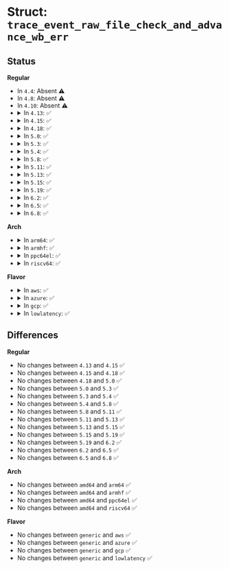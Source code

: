 # Struct: <code>trace_event_raw_file_check_and_advance_wb_err</code>

## Status
<b>Regular</b>
<ul>
<li>
In <code>4.4</code>: Absent ⚠️
</li>
<li>
In <code>4.8</code>: Absent ⚠️
</li>
<li>
In <code>4.10</code>: Absent ⚠️
</li>
<li>
<details>
<summary>In <code>4.13</code>: ✅</summary>

```c
struct trace_event_raw_file_check_and_advance_wb_err {
    struct trace_entry ent;
    struct file *file;
    long unsigned int i_ino;
    dev_t s_dev;
    errseq_t old;
    errseq_t new;
    char __data[0];
};
```
</details>
</li>
<li>
<details>
<summary>In <code>4.15</code>: ✅</summary>

```c
struct trace_event_raw_file_check_and_advance_wb_err {
    struct trace_entry ent;
    struct file *file;
    long unsigned int i_ino;
    dev_t s_dev;
    errseq_t old;
    errseq_t new;
    char __data[0];
};
```
</details>
</li>
<li>
<details>
<summary>In <code>4.18</code>: ✅</summary>

```c
struct trace_event_raw_file_check_and_advance_wb_err {
    struct trace_entry ent;
    struct file *file;
    long unsigned int i_ino;
    dev_t s_dev;
    errseq_t old;
    errseq_t new;
    char __data[0];
};
```
</details>
</li>
<li>
<details>
<summary>In <code>5.0</code>: ✅</summary>

```c
struct trace_event_raw_file_check_and_advance_wb_err {
    struct trace_entry ent;
    struct file *file;
    long unsigned int i_ino;
    dev_t s_dev;
    errseq_t old;
    errseq_t new;
    char __data[0];
};
```
</details>
</li>
<li>
<details>
<summary>In <code>5.3</code>: ✅</summary>

```c
struct trace_event_raw_file_check_and_advance_wb_err {
    struct trace_entry ent;
    struct file *file;
    long unsigned int i_ino;
    dev_t s_dev;
    errseq_t old;
    errseq_t new;
    char __data[0];
};
```
</details>
</li>
<li>
<details>
<summary>In <code>5.4</code>: ✅</summary>

```c
struct trace_event_raw_file_check_and_advance_wb_err {
    struct trace_entry ent;
    struct file *file;
    long unsigned int i_ino;
    dev_t s_dev;
    errseq_t old;
    errseq_t new;
    char __data[0];
};
```
</details>
</li>
<li>
<details>
<summary>In <code>5.8</code>: ✅</summary>

```c
struct trace_event_raw_file_check_and_advance_wb_err {
    struct trace_entry ent;
    struct file *file;
    long unsigned int i_ino;
    dev_t s_dev;
    errseq_t old;
    errseq_t new;
    char __data[0];
};
```
</details>
</li>
<li>
<details>
<summary>In <code>5.11</code>: ✅</summary>

```c
struct trace_event_raw_file_check_and_advance_wb_err {
    struct trace_entry ent;
    struct file *file;
    long unsigned int i_ino;
    dev_t s_dev;
    errseq_t old;
    errseq_t new;
    char __data[0];
};
```
</details>
</li>
<li>
<details>
<summary>In <code>5.13</code>: ✅</summary>

```c
struct trace_event_raw_file_check_and_advance_wb_err {
    struct trace_entry ent;
    struct file *file;
    long unsigned int i_ino;
    dev_t s_dev;
    errseq_t old;
    errseq_t new;
    char __data[0];
};
```
</details>
</li>
<li>
<details>
<summary>In <code>5.15</code>: ✅</summary>

```c
struct trace_event_raw_file_check_and_advance_wb_err {
    struct trace_entry ent;
    struct file *file;
    long unsigned int i_ino;
    dev_t s_dev;
    errseq_t old;
    errseq_t new;
    char __data[0];
};
```
</details>
</li>
<li>
<details>
<summary>In <code>5.19</code>: ✅</summary>

```c
struct trace_event_raw_file_check_and_advance_wb_err {
    struct trace_entry ent;
    struct file *file;
    long unsigned int i_ino;
    dev_t s_dev;
    errseq_t old;
    errseq_t new;
    char __data[0];
};
```
</details>
</li>
<li>
<details>
<summary>In <code>6.2</code>: ✅</summary>

```c
struct trace_event_raw_file_check_and_advance_wb_err {
    struct trace_entry ent;
    struct file *file;
    long unsigned int i_ino;
    dev_t s_dev;
    errseq_t old;
    errseq_t new;
    char __data[0];
};
```
</details>
</li>
<li>
<details>
<summary>In <code>6.5</code>: ✅</summary>

```c
struct trace_event_raw_file_check_and_advance_wb_err {
    struct trace_entry ent;
    struct file *file;
    long unsigned int i_ino;
    dev_t s_dev;
    errseq_t old;
    errseq_t new;
    char __data[0];
};
```
</details>
</li>
<li>
<details>
<summary>In <code>6.8</code>: ✅</summary>

```c
struct trace_event_raw_file_check_and_advance_wb_err {
    struct trace_entry ent;
    struct file *file;
    long unsigned int i_ino;
    dev_t s_dev;
    errseq_t old;
    errseq_t new;
    char __data[0];
};
```
</details>
</li>
</ul>
<b>Arch</b>
<ul>
<li>
<details>
<summary>In <code>arm64</code>: ✅</summary>

```c
struct trace_event_raw_file_check_and_advance_wb_err {
    struct trace_entry ent;
    struct file *file;
    long unsigned int i_ino;
    dev_t s_dev;
    errseq_t old;
    errseq_t new;
    char __data[0];
};
```
</details>
</li>
<li>
<details>
<summary>In <code>armhf</code>: ✅</summary>

```c
struct trace_event_raw_file_check_and_advance_wb_err {
    struct trace_entry ent;
    struct file *file;
    long unsigned int i_ino;
    dev_t s_dev;
    errseq_t old;
    errseq_t new;
    char __data[0];
};
```
</details>
</li>
<li>
<details>
<summary>In <code>ppc64el</code>: ✅</summary>

```c
struct trace_event_raw_file_check_and_advance_wb_err {
    struct trace_entry ent;
    struct file *file;
    long unsigned int i_ino;
    dev_t s_dev;
    errseq_t old;
    errseq_t new;
    char __data[0];
};
```
</details>
</li>
<li>
<details>
<summary>In <code>riscv64</code>: ✅</summary>

```c
struct trace_event_raw_file_check_and_advance_wb_err {
    struct trace_entry ent;
    struct file *file;
    long unsigned int i_ino;
    dev_t s_dev;
    errseq_t old;
    errseq_t new;
    char __data[0];
};
```
</details>
</li>
</ul>
<b>Flavor</b>
<ul>
<li>
<details>
<summary>In <code>aws</code>: ✅</summary>

```c
struct trace_event_raw_file_check_and_advance_wb_err {
    struct trace_entry ent;
    struct file *file;
    long unsigned int i_ino;
    dev_t s_dev;
    errseq_t old;
    errseq_t new;
    char __data[0];
};
```
</details>
</li>
<li>
<details>
<summary>In <code>azure</code>: ✅</summary>

```c
struct trace_event_raw_file_check_and_advance_wb_err {
    struct trace_entry ent;
    struct file *file;
    long unsigned int i_ino;
    dev_t s_dev;
    errseq_t old;
    errseq_t new;
    char __data[0];
};
```
</details>
</li>
<li>
<details>
<summary>In <code>gcp</code>: ✅</summary>

```c
struct trace_event_raw_file_check_and_advance_wb_err {
    struct trace_entry ent;
    struct file *file;
    long unsigned int i_ino;
    dev_t s_dev;
    errseq_t old;
    errseq_t new;
    char __data[0];
};
```
</details>
</li>
<li>
<details>
<summary>In <code>lowlatency</code>: ✅</summary>

```c
struct trace_event_raw_file_check_and_advance_wb_err {
    struct trace_entry ent;
    struct file *file;
    long unsigned int i_ino;
    dev_t s_dev;
    errseq_t old;
    errseq_t new;
    char __data[0];
};
```
</details>
</li>
</ul>

## Differences
<b>Regular</b>
<ul>
<li>
No changes between <code>4.13</code> and <code>4.15</code> ✅
</li>
<li>
No changes between <code>4.15</code> and <code>4.18</code> ✅
</li>
<li>
No changes between <code>4.18</code> and <code>5.0</code> ✅
</li>
<li>
No changes between <code>5.0</code> and <code>5.3</code> ✅
</li>
<li>
No changes between <code>5.3</code> and <code>5.4</code> ✅
</li>
<li>
No changes between <code>5.4</code> and <code>5.8</code> ✅
</li>
<li>
No changes between <code>5.8</code> and <code>5.11</code> ✅
</li>
<li>
No changes between <code>5.11</code> and <code>5.13</code> ✅
</li>
<li>
No changes between <code>5.13</code> and <code>5.15</code> ✅
</li>
<li>
No changes between <code>5.15</code> and <code>5.19</code> ✅
</li>
<li>
No changes between <code>5.19</code> and <code>6.2</code> ✅
</li>
<li>
No changes between <code>6.2</code> and <code>6.5</code> ✅
</li>
<li>
No changes between <code>6.5</code> and <code>6.8</code> ✅
</li>
</ul>
<b>Arch</b>
<ul>
<li>
No changes between <code>amd64</code> and <code>arm64</code> ✅
</li>
<li>
No changes between <code>amd64</code> and <code>armhf</code> ✅
</li>
<li>
No changes between <code>amd64</code> and <code>ppc64el</code> ✅
</li>
<li>
No changes between <code>amd64</code> and <code>riscv64</code> ✅
</li>
</ul>
<b>Flavor</b>
<ul>
<li>
No changes between <code>generic</code> and <code>aws</code> ✅
</li>
<li>
No changes between <code>generic</code> and <code>azure</code> ✅
</li>
<li>
No changes between <code>generic</code> and <code>gcp</code> ✅
</li>
<li>
No changes between <code>generic</code> and <code>lowlatency</code> ✅
</li>
</ul>
